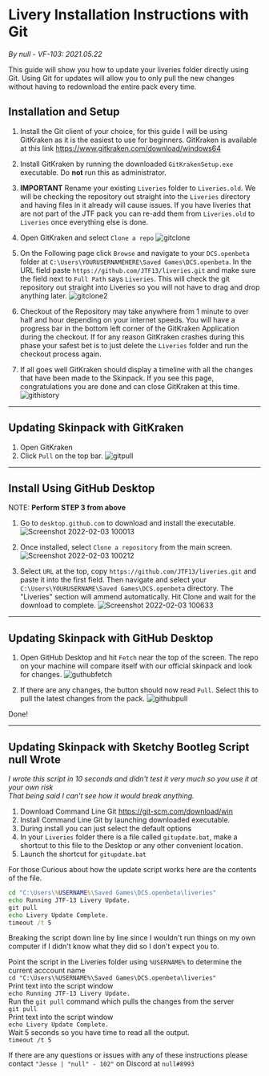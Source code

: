 Livery Installation Instructions with Git
===================================

_By null - VF-103: 2021.05.22_


This guide will show you how to update your liveries folder directly using Git. Using Git for updates will allow you to only pull the new changes without having to redownload the entire pack every time.

## Installation and Setup

1. Install the Git client of your choice, for this guide I will be using GitKraken as it is the easiest to use for beginners. GitKraken is available at this link https://www.gitkraken.com/download/windows64

2. Install GitKraken by running the downloaded `GitKrakenSetup.exe` executable. Do **not** run this as administrator.

3. **IMPORTANT** Rename your existing `Liveries` folder to `Liveries.old`. We will be checking the repository out straight into the `Liveries` directory and having files in it already will cause issues. If you have liveries that are not part of the JTF pack you can re-add them from `Liveries.old` to `Liveries` once everything else is done.

4. Open GitKraken and select `Clone a repo`
![gitclone](https://user-images.githubusercontent.com/47961951/152372187-3601cc46-bd6c-4be5-96e8-755c23ccfb10.png)


5. On the Following page click `Browse` and navigate to your `DCS.openbeta` folder at `C:\Users\YOURUSERNAMEHERE\Saved Games\DCS.openbeta`. In the URL field paste `https://github.com/JTF13/liveries.git` and make sure the field next to `Full Path` says `Liveries`. This will check the git repository out straight into Liveries so you will not have to drag and drop anything later.
![gitclone2](https://user-images.githubusercontent.com/47961951/152372213-fe6d8b86-c337-4347-a257-ff64bdc7ae3c.png)


6. Checkout of the Repository may take anywhere from 1 minute to over half and hour depending on your internet speeds. You will have a progress bar in the bottom left corner of the GitKraken Application during the checkout. If for any reason GitKraken crashes during this phase your safest bet is to just delete the `Liveries` folder and run the checkout process again.

7. If all goes well GitKraken should display a timeline with all the changes that have been made to the Skinpack. If you see this page, congratulations you are done and can close GitKraken at this time.
![githistory](https://user-images.githubusercontent.com/47961951/152372232-21ebc3a1-74f9-4276-b187-c67a747d0291.png)

---

## Updating Skinpack with GitKraken
1. Open GitKraken
2. Click `Pull` on the top bar.
![gitpull](https://user-images.githubusercontent.com/47961951/152372256-c1c69a04-1eb2-4071-9b76-a72b417c1f2d.png)

---  

## Install Using GitHub Desktop

NOTE: **Perform STEP 3 from above**

1. Go to `desktop.github.com` to download and install the executable.
![Screenshot 2022-02-03 100013](https://user-images.githubusercontent.com/47961951/152370239-c96933d2-30f0-4592-9ea1-cfeff9a79a3e.png)

2. Once installed, select `Clone a repository` from the main screen.
![Screenshot 2022-02-03 100212](https://user-images.githubusercontent.com/47961951/152370444-1e725f14-532d-4b0e-920f-737dbd1ef248.png)

3. Select `URL` at the top, copy `https://github.com/JTF13/liveries.git` and paste it into the first field. Then navigate  and select your `C:\Users\YOURUSERNAME\Saved Games\DCS.openbeta` directory. The "Liveries" section will ammend automatically. Hit Clone and wait for the download to complete.
![Screenshot 2022-02-03 100633](https://user-images.githubusercontent.com/47961951/152371173-3396a88c-dfd3-4e54-9eee-e906d3b9b291.png)


---

## Updating Skinpack with GitHub Desktop
1. Open GitHub Desktop and hit `Fetch` near the top of the screen. The repo on your machine will compare itself with our official skinpack and look for changes.
![guthubfetch](https://user-images.githubusercontent.com/47961951/152373508-77695371-9e84-4285-a6dc-d889d369862c.png)

2. If there are any changes, the button should now read `Pull`. Select this to pull the latest changes from the pack.
![githubpull](https://user-images.githubusercontent.com/47961951/152375563-d3a92e35-6027-4d85-89d0-50f4b2abf701.png)


Done!

---
## Updating Skinpack with Sketchy Bootleg Script null Wrote
_I wrote this script in 10 seconds and didn't test it very much so you use it at your own risk_  
_That being said I can't see how it would break anything._
1. Download Command Line Git https://git-scm.com/download/win
2. Install Command Line Git by launching downloaded executable.
3. During install you can just select the default options
4. In your `Liveries` folder there is a file called `gitupdate.bat`, make a shortcut to this file to the Desktop or any other convenient location.
5. Launch the shortcut for `gitupdate.bat`


For those Curious about how the update script works here are the contents of the file.
```bat
cd "C:\Users\%USERNAME%\Saved Games\DCS.openbeta\liveries"
echo Running JTF-13 Livery Update.
git pull
echo Livery Update Complete.
timeout /t 5
```
Breaking the script down line by line since I wouldn't run things on my own computer if I didn't know what they did so I don't expect you to.  

Point the script in the Liveries folder using `%USERNAME%` to determine the current acccount name  
`cd "C:\Users\%USERNAME%\Saved Games\DCS.openbeta\liveries"`  
Print text into the script window  
`echo Running JTF-13 Livery Update.`  
Run the `git pull` command which pulls the changes from the server  
`git pull`  
Print text into the script window  
`echo Livery Update Complete.`  
Wait 5 seconds so you have time to read all the output.  
`timeout /t 5`  


If there are any questions or issues with any of these instructions please contact `"Jesse | "null" - 102"` on Discord at `null#8993`
